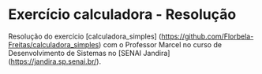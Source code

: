 # Exercício calculadora - Resolução
Resolução do exercício [calculadora_simples] (https://github.com/Florbela-Freitas/calculadora_simples) com o Professor Marcel no curso de Desenvolvimento de Sistemas no [SENAI Jandira] (https://jandira.sp.senai.br/).
